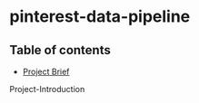 # pinterest-data-pipeline

## Table of contents
- [Project Brief](#Project-Introduction)















Project-Introduction


